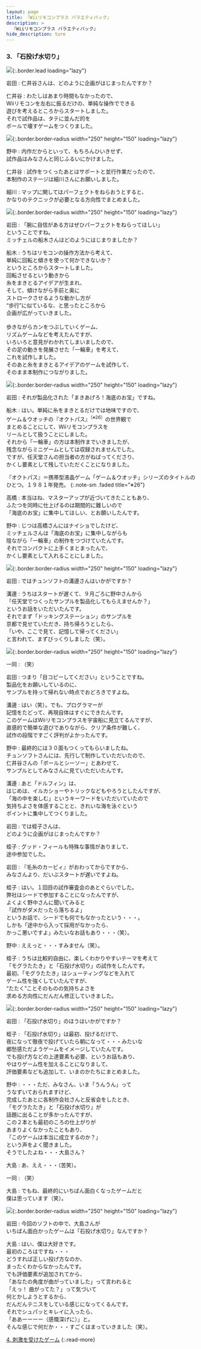 ```yaml
---
layout: page
title: 『Wiiリモコンプラス バラエティパック』
description: >
  『Wiiリモコンプラス バラエティパック』
hide_description: ture
---
```


### 3. 「石投げ水切り」

![](/interviews/jp/wii/sc8j/vol1/img/mainvisual3.jpg){:.border.lead loading="lazy"}

岩田
: 仁井谷さんは、どのように企画がはじまったんですか？

仁井谷
: わたしはあまり時間もなかったので、<br>Wiiリモコンを左右に振るだけの、単純な操作でできる<br>遊びを考えるところからスタートしました。<br>それで試作品は、タテに並んだ的を<br>ボールで壊すゲームをつくりました。

![](/interviews/jp/wii/sc8j/vol1/img/photo17.jpg){:.border.border-radius width="250" height="150" loading="lazy"}

野中
: 内作だからといって、もちろんひいきせず、<br>試作品はみなさんと同じふるいにかけました。

仁井谷
: 試作をつくったあとはサポートと並行作業だったので、<br>本制作のステージは細川さんにお願いしました。

細川
: マップに関してはパーフェクトをねらおうとすると、<br>かなりのテクニックが必要となる方向性でまとめました。

![](/interviews/jp/wii/sc8j/vol1/img/photo17_2.jpg){:.border.border-radius width="250" height="150" loading="lazy"}

岩田
: 「腕に自信がある方はぜひパーフェクトをねらってほしい」<br>ということですね。<br>ミッチェルの船木さんはどのようにはじまりましたか？

船木
: うちはリモコンの操作方法から考えて、<br>単純に回転と傾きを使って何かできないか？<br>というところからスタートしました。<br>回転させるという動きから<br>糸をまきとるアイデアが生まれ、<br>そして、傾けながら手前と奥に<br>ストロークさせるような動かし方が<br>“歩行”に似ているな、と思ったところから<br>企画が広がっていきました。<br><br>歩きながらカンをつぶしていくゲーム、<br>リズムゲームなどを考えたんですが、<br>いろいろと意見がわかれてしまいましたので、<br>その足の動きを発展させた「一輪車」を考えて、<br>これを試作しました。<br>そのあと糸をまきとるアイデアのゲームを試作して、<br>そのまま本制作につながりました。

![](/interviews/jp/wii/sc8j/vol1/img/photo18.jpg){:.border.border-radius width="250" height="150" loading="lazy"}

岩田
: それが製品化された「まきあげろ！海底のお宝」ですね。

船木
: はい。単純に糸をまきとるだけでは地味ですので、<br>ゲーム＆ウオッチの『オクトパス』<sup>（※26）</sup>の世界観で<br>まとめることにして、Wiiリモコンプラスを<br>リールとして扱うことにしました。<br>それから「一輪車」の方は本制作までいきましたが、<br>残念ながらミニゲームとしては収録されませんでした。<br>ですが、任天堂さんの担当者の方がねばってくださり、<br>かくし要素として残していただくことになりました。

『オクトパス』＝携帯型液晶ゲーム「ゲーム＆ウオッチ」シリーズのタイトルのひとつ。１９８１年発売。
{:.note-sm .faded title="※26"}

高橋
: 本当はね、マスターアップが近づいてきたこともあり、<br>ふたつを同時に仕上げるのは期間的に難しいので<br>「海底のお宝」に集中してほしい、とお願いしたんです。

野中
: じつは高橋さんにはナイショでしたけど、<br>ミッチェルさんは「海底のお宝」に集中しながらも<br>陰ながら「一輪車」の制作をつづけていたんです。<br>それでコンパクトに上手くまとまったんで、<br>かくし要素として入れることにしました。

![](/interviews/jp/wii/sc8j/vol1/img/photo19.jpg){:.border.border-radius width="250" height="150" loading="lazy"}

岩田
: ではチュンソフトの溝邊さんはいかがですか？

溝邊
: うちはスタートが遅くて、９月ごろに野中さんから<br>「任天堂でつくったサンプルを製品化してもらえませんか？」<br>というお話をいただいたんです。<br>それでまず「ドッキングステーション」のサンプルを<br>京都で見せていただき、持ち帰ろうとしたら、<br>「いや、ここで見て、記憶して帰ってください」<br>と言われて、まずびっくりしました（笑）。

![](/interviews/jp/wii/sc8j/vol1/img/photo20.jpg){:.border.border-radius width="250" height="150" loading="lazy"}

一同
: （笑）

岩田
: つまり「目コピーしてください」ということですね。<br>製品化をお願いしているのに、<br>サンプルを持って帰れない時点でおどろきですよね。

溝邊
: はい（笑）。でも、プログラマーが<br>記憶をたどって、再現自体はすぐにできたんです。<br>このゲームはWiiリモコンプラスを宇宙船に見立てるんですが、<br>直感的で簡単な遊びでありながら、クリア条件が難しく、<br>試作の段階ですごく評判がよかったんです。

野中
: 最終的には３０面もつくってもらいましたね。<br>チュンソフトさんには、先行して制作していただいたので、<br>仁井谷さんの「ボールとシーソー」とあわせて、<br>サンプルとしてみなさんに見ていただいたんです。

溝邊
: あと「ドルフィン」は、<br>はじめは、イルカショーやトリックなどもやろうとしたんですが、<br>「海の中を楽しむ」というキーワードをいただいていたので<br>気持ちよさを体感することと、きれいな海を泳ぐという<br>ポイントに集中してつくりました。

岩田
: では蛭子さんは、<br>どのように企画がはじまったんですか？

蛭子
: グッド・フィールも特殊な事情がありまして、<br>途中参加でした。

岩田
: 『毛糸のカービィ』がおわってからですから、<br>みなさんより、だいぶスタートが遅いですよね。

蛭子
: はい。１回目の試作審査会のあとぐらいでした。<br>弊社はシードで参加することになったんですが、<br>よくよく野中さんに聞いてみると<br>「試作がダメだったら落ちるよ」<br>というお話で、シードでも何でもなかったという・・・。<br>しかも「途中から入って採用がなかったら、<br>かっこ悪いですよ」みたいなお話もあり・・・（笑）。

野中
: ええっと・・・すみません（笑）。

蛭子
: うちは比較的自由に、楽しくわかりやすいテーマを考えて<br>「モグラたたき」と「石投げ水切り」の試作をしたんです。<br>最初、「モグラたたき」はシューティングなどを入れて<br>ゲーム性を強くしていたんですが、<br>“たたく”ことそのものの気持ちよさを<br>求める方向性にだんだん修正していきました。

![](/interviews/jp/wii/sc8j/vol1/img/photo21.jpg){:.border.border-radius width="250" height="150" loading="lazy"}

岩田
: 「石投げ水切り」のほうはいかがですか？

蛭子
: 「石投げ水切り」は最初、投げるだけで、<br>夜になって徹夜で投げていたら朝になって・・・みたいな<br>郷愁感ただようゲームをイメージしていたんです。<br>でも投げ方などの上達要素も必要、というお話もあり、<br>やはりゲーム性を加えることになりまして、<br>評価要素なども追加して、いまのかたちにまとめました。

野中
: ・・・ただ、みなさん、いま「うんうん」って<br>うなずいておられますけど、<br>完成したあとに各制作会社さんと反省会をしたとき、<br>「モグラたたき」と「石投げ水切り」が<br>話題に出ることが多かったんですが、<br>この２本とも最初のころの仕上がりが<br>あまりよくなかったこともあり、<br>「このゲームは本当に成立するのか？」<br>という声をよく聞きました。<br>そうでしたよね・・・大島さん？

大島
: あ、ええ・・・（苦笑）。

一同
: （笑）

大島
: でもね、最終的にいちばん面白くなったゲームだと<br>僕は思っています（笑）。

![](/interviews/jp/wii/sc8j/vol1/img/photo22.jpg){:.border.border-radius width="250" height="150" loading="lazy"}

岩田
: 今回のソフトの中で、大島さんが<br>いちばん面白かったゲームは「石投げ水切り」なんですか？ 

大島
: はい、僕は大好きです。<br>最初のころはですね・・・<br>どうすれば正しい投げ方なのか、<br>まったくわからなかったんです。<br>でも評価要素が追加されてから、<br>「あなたの角度が曲がっていました」って言われると<br>「えっ！ 曲がってた？」って気づいて<br>何とかしようとするから、<br>だんだんテニスをしている感じになってくるんです。<br>それでシュパッとキレイに入ったら、<br>「ああーーーー（感慨深げに）」と。<br>そんな感じで何だか・・・すごくはまっていきました（笑）。

[4. 刺激を受けたゲーム](4.md)
{:.read-more}

